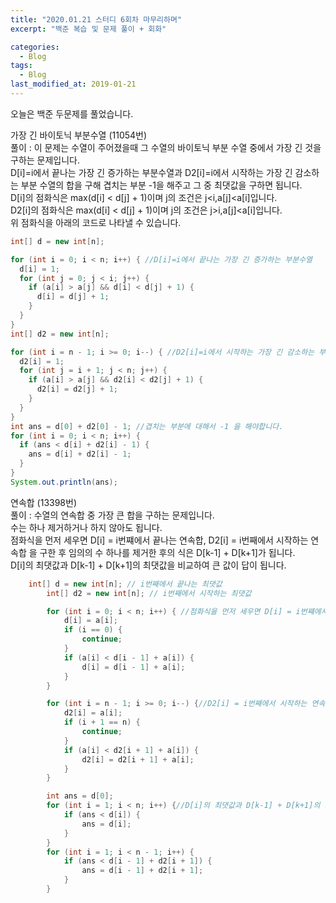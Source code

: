 ```yaml
---
title: "2020.01.21 스터디 6회차 마무리하며"
excerpt: "백준 복습 및 문제 풀이 + 회화"

categories:
  - Blog
tags:
  - Blog
last_modified_at: 2019-01-21
---
```

오늘은 백준 두문제를 풀었습니다.  

가장 긴 바이토닉 부분수열 (11054번)  
풀이 : 이 문제는 수열이 주어졌을때 그 수열의 바이토닉 부분 수열 중에서 가장 긴 것을 구하는 문제입니다.  
D[i]=i에서 끝나는 가장 긴 증가하는 부분수열과 D2[i]=i에서 시작하는 가장 긴 감소하는 부분 수열의 합을 구해 겹치는 부분 -1을 해주고 그 중 최댓값을 구하면 됩니다.  
D[i]의 점화식은 max(d[i] < d[j] + 1)이며 j의 조건은 j<i,a[j]<a[i]입니다.  
D2[i]의 점화식은 max(d[i] < d[j] + 1)이며 j의 조건은 j>i,a[j]<a[i]입니다.  
위 점화식을 아래의 코드로 나타낼 수 있습니다.  
~~~java
int[] d = new int[n];

for (int i = 0; i < n; i++) { //D[i]=i에서 끝나는 가장 긴 증가하는 부분수열
  d[i] = 1;
  for (int j = 0; j < i; j++) {
    if (a[i] > a[j] && d[i] < d[j] + 1) {
      d[i] = d[j] + 1;
    }
  }
}
int[] d2 = new int[n];

for (int i = n - 1; i >= 0; i--) { //D2[i]=i에서 시작하는 가장 긴 감소하는 부분 수열의 합을 구해 겹치는 부분
  d2[i] = 1;
  for (int j = i + 1; j < n; j++) {
    if (a[i] > a[j] && d2[i] < d2[j] + 1) {
      d2[i] = d2[j] + 1;
    }
  }
}
int ans = d[0] + d2[0] - 1; //겹치는 부분에 대해서 -1 을 해야합니다.
for (int i = 0; i < n; i++) {
  if (ans < d[i] + d2[i] - 1) {
    ans = d[i] + d2[i] - 1;
  }
}
System.out.println(ans);

~~~  


연속합 (13398번)  
풀이 : 수열의 연속합 중 가장 큰 합을 구하는 문제입니다.  
수는 하나 제거하거나 하지 않아도 됩니다.  
점화식을 먼저 세우면 D[i] = i번쨰에서 끝나는 연속합, D2[i] = i번째에서 시작하는 연속합 을 구한 후 임의의 수 하나를 제거한 후의 식은 D[k-1] + D[k+1]가 됩니다.  
D[i]의 최댓값과 D[k-1] + D[k+1]의 최댓값을 비교하여 큰 값이 답이 됩니다.      

~~~java  
    int[] d = new int[n]; // i번째에서 끝나는 최댓값
		int[] d2 = new int[n]; // i번째에서 시작하는 최댓값

		for (int i = 0; i < n; i++) { //점화식을 먼저 세우면 D[i] = i번쨰에서 끝나는 연속합
			d[i] = a[i];
			if (i == 0) {
				continue;
			}
			if (a[i] < d[i - 1] + a[i]) {
				d[i] = d[i - 1] + a[i];
			}
		}

		for (int i = n - 1; i >= 0; i--) {//D2[i] = i번째에서 시작하는 연속합
			d2[i] = a[i];
			if (i + 1 == n) {
				continue;
			}
			if (a[i] < d2[i + 1] + a[i]) {
				d2[i] = d2[i + 1] + a[i];
			}
		}

		int ans = d[0];
		for (int i = 1; i < n; i++) {//D[i]의 최댓값과 D[k-1] + D[k+1]의 최댓값을 비교하여 큰 값이 답이 됩니다.
			if (ans < d[i]) {
				ans = d[i];
			}
		}
		for (int i = 1; i < n - 1; i++) {
			if (ans < d[i - 1] + d2[i + 1]) {
				ans = d[i - 1] + d2[i + 1];
			}
		}
~~~
